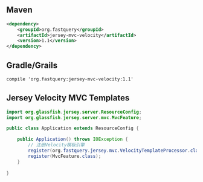 ## Maven

```xml
<dependency>
    <groupId>org.fastquery</groupId>
    <artifactId>jersey-mvc-velocity</artifactId>
    <version>1.1</version>
</dependency>
```

## Gradle/Grails

```xml
compile 'org.fastquery:jersey-mvc-velocity:1.1'
```

## Jersey Velocity MVC Templates

```java
import org.glassfish.jersey.server.ResourceConfig;
import org.glassfish.jersey.server.mvc.MvcFeature;

public class Application extends ResourceConfig {

	public Application() throws IOException {
		// 注册Velocity模板引擎
		register(org.fastquery.jersey.mvc.VelocityTemplateProcessor.class);
		register(MvcFeature.class);
	}
	
}
```



